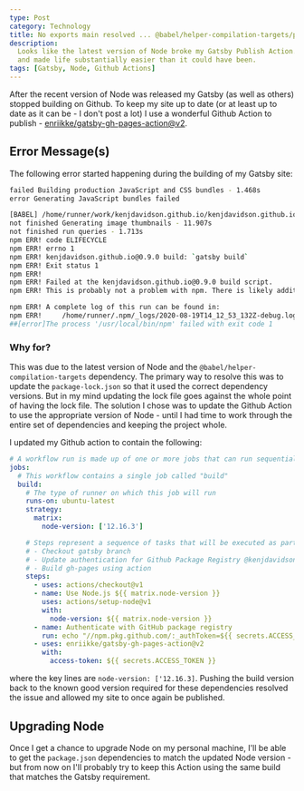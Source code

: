 ```yaml
---
type: Post
category: Technology
title: No exports main resolved ... @babel/helper-compilation-targets/package.json
description:
  Looks like the latest version of Node broke my Gatsby Publish Action.   It's a good thing Google and Stack Overflow exist
  and made life substantially easier than it could have been.
tags: [Gatsby, Node, Github Actions]
---
```


After the recent version of Node was released my Gatsby (as well as others) stopped building on Github. To keep my site up to date (or at least up to date as it can be - I don't post a lot) I use a wonderful Github Action to publish - [enriikke/gatsby-gh-pages-action@v2](https://github.com/enriikke/gatsby-gh-pages-action).

## Error Message(s)

The following error started happening during the building of my Gatsby site:

```bash
failed Building production JavaScript and CSS bundles - 1.468s
error Generating JavaScript bundles failed

[BABEL] /home/runner/work/kenjdavidson.github.io/kenjdavidson.github.io/.cache/production-app.js: No "exports" main resolved in /home/runner/work/kenjdavidson.github.io/kenjdavidson.github.io/node_modules/@babel/helper-compilation-targets/package.json
not finished Generating image thumbnails - 11.907s
not finished run queries - 1.713s
npm ERR! code ELIFECYCLE
npm ERR! errno 1
npm ERR! kenjdavidson.github.io@0.9.0 build: `gatsby build`
npm ERR! Exit status 1
npm ERR!
npm ERR! Failed at the kenjdavidson.github.io@0.9.0 build script.
npm ERR! This is probably not a problem with npm. There is likely additional logging output above.

npm ERR! A complete log of this run can be found in:
npm ERR!     /home/runner/.npm/_logs/2020-08-19T14_12_53_132Z-debug.log
##[error]The process '/usr/local/bin/npm' failed with exit code 1
```

### Why for?

This was due to the latest version of Node and the `@babel/helper-compilation-targets` dependency. The primary way to resolve this was to update the `package-lock.json` so that it used the correct dependency versions. But in my mind updating the lock file goes against the whole point of having the lock file. The solution I chose was to update the Github Action to use the appropriate version of Node - until I had time to work through the entire set of dependencies and keeping the project whole.

I updated my Github action to contain the following:

```yml
# A workflow run is made up of one or more jobs that can run sequentially or in parallel
jobs:
  # This workflow contains a single job called "build"
  build:
    # The type of runner on which this job will run
    runs-on: ubuntu-latest
    strategy:
      matrix:
        node-version: ['12.16.3']

    # Steps represent a sequence of tasks that will be executed as part of the job
    # - Checkout gatsby branch
    # - Update authentication for Github Package Registry @kenjdavidson/base16-scss
    # - Build gh-pages using action
    steps:
      - uses: actions/checkout@v1
      - name: Use Node.js ${{ matrix.node-version }}
        uses: actions/setup-node@v1
        with:
          node-version: ${{ matrix.node-version }}
      - name: Authenticate with GitHub package registry
        run: echo "//npm.pkg.github.com/:_authToken=${{ secrets.ACCESS_TOKEN }}" > ~/.npmrc
      - uses: enriikke/gatsby-gh-pages-action@v2
        with:
          access-token: ${{ secrets.ACCESS_TOKEN }}
```

where the key lines are `node-version: ['12.16.3]`. Pushing the build version back to the known good version required for these dependencies resolved the issue and allowed my site to once again be published.

## Upgrading Node

Once I get a chance to upgrade Node on my personal machine, I'll be able to get the `package.json` dependencies to match the updated Node version - but from now on I'll probably try to keep this Action using the same build that matches the Gatsby requirement.
